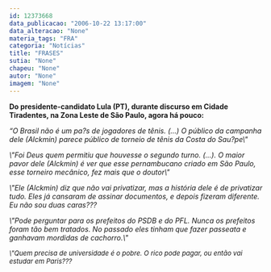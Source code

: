 ```yaml
---
id: 12373668
data_publicacao: "2006-10-22 13:17:00"
data_alteracao: "None"
materia_tags: "FRA"
categoria: "Notícias"
title: "FRASES"
sutia: "None"
chapeu: "None"
autor: "None"
imagem: "None"
---
```

<p><P><SPAN style=\"FONT-FAMILY: Verdana\"><STRONG><SPAN style=\"FONT-FAMILY: Verdana\">Do presidente-candidato Lula (PT), durante discurso <?xml:namespace prefix = st1 ns = \"urn:schemas-microsoft-com:office:smarttags\" /><st1:PersonName ProductID=\"em Cidade Tiradentes\" w:st=\"on\">em Cidade Tiradentes</st1:PersonName>, na Zona Leste de São Paulo, agora há pouco:</SPAN></STRONG></SPAN></P></p>
<p><P><SPAN style=\"FONT-FAMILY: Verdana\"><EM>“O Brasil não é um pa?s de jogadores de tênis. (...) O público da campanha dele (Alckmin)&nbsp;parece público de torneio de tênis da Costa do Sau?pe\"<?xml:namespace prefix = o ns = \"urn:schemas-microsoft-com:office:office\" /><o:p></o:p></EM></SPAN></P></p>
<p><P><SPAN style=\"FONT-FAMILY: Verdana\"><EM>\"Foi Deus quem permitiu que houvesse o segundo turno. (...). O maior pavor dele (Alckmin) é ver que esse pernambucano criado <st1:PersonName ProductID=\"em São Paulo\" w:st=\"on\">em São Paulo</st1:PersonName>, esse torneiro mecânico, fez mais que o doutor\"<o:p></o:p></EM></SPAN></P></p>
<p><P><SPAN style=\"FONT-FAMILY: Verdana\"><EM>\"Ele (Alckmin) diz que não vai privatizar, mas a história dele é de privatizar tudo. Eles já cansaram de assinar documentos, e depois fizeram diferente. Eu não sou duas caras???<o:p></o:p></EM></SPAN></P></p>
<p><P><SPAN style=\"FONT-FAMILY: Verdana\"><EM>\"Pode perguntar para os prefeitos do PSDB e do PFL. Nunca os prefeitos foram tão bem tratados. No passado eles tinham que fazer passeata e ganhavam mordidas de cachorro.\"<o:p></o:p></EM></SPAN></P></p>
<p><P><SPAN style=\"FONT-FAMILY: Verdana\"><FONT size=3><EM><FONT size=2>\"Quem precisa de universidade é o pobre. O rico pode pagar, ou então vai estudar em Paris???</FONT> <o:p></o:p></EM></FONT></SPAN></P> </p>
